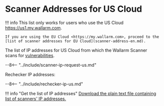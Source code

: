 [file-ips-list]: ../downloads/scanner-ip-addresses-us.txt

# Scanner Addresses for US Cloud

!!! info
    This list only works for users who use the US Cloud <https://us1.my.wallarm.com>.
    
    If you are using the EU Cloud <https://my.wallarm.com>, proceed to the [list of scanner addresses for EU Cloud](scanner-address-en.md).

The list of IP addresses for US Cloud from which the Wallarm Scanner scans for [vulnerabilities](../glossary-en.md#vulnerability).

--8<-- "../include/scanner-ip-request-us.md"

Rechecker IP addresses:

--8<-- "../include/rechecker-ip-us.md"

!!! info "Get the list of IP addresses"
    [Download the plain text file containing list of scanners' IP addresses.][file-ips-list]